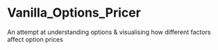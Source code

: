 # Vanilla_Options_Pricer
An attempt at understanding options &amp; visualising how different factors affect option prices
